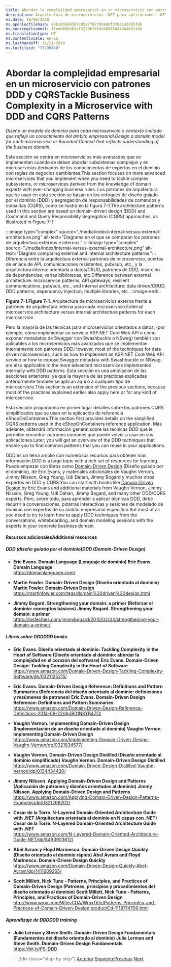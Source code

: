 ```yaml
---
title: Abordar la complejidad empresarial en un microservicio con patrones DDD y CQRS
description: Arquitectura de microservicios .NET para aplicaciones .NET en contenedor | Cómo abordar escenarios empresariales complejos donde se aplican patrones DDD y CQRS
ms.date: 10/08/2018
ms.openlocfilehash: 88b105b68307c8587f877bb9ddf370e143d8539b
ms.sourcegitcommit: 17ee6605e01ef32506f8fdc686954244ba6911de
ms.translationtype: HT
ms.contentlocale: es-ES
ms.lasthandoff: 11/21/2019
ms.locfileid: "73739840"
---
```

# <a name="tackle-business-complexity-in-a-microservice-with-ddd-and-cqrs-patterns"></a><span data-ttu-id="29f25-103">Abordar la complejidad empresarial en un microservicio con patrones DDD y CQRS</span><span class="sxs-lookup"><span data-stu-id="29f25-103">Tackle Business Complexity in a Microservice with DDD and CQRS Patterns</span></span>

<span data-ttu-id="29f25-104">*Diseñe un modelo de dominio para cada microservicio o contexto limitado que refleje un conocimiento del ámbito empresarial.*</span><span class="sxs-lookup"><span data-stu-id="29f25-104">*Design a domain model for each microservice or Bounded Context that reflects understanding of the business domain.*</span></span>

<span data-ttu-id="29f25-105">Esta sección se centra en microservicios más avanzados que se implementan cuando se deben abordar subsistemas complejos y en microservicios derivados de los conocimientos de expertos en el dominio con reglas de negocios cambiantes.</span><span class="sxs-lookup"><span data-stu-id="29f25-105">This section focuses on more advanced microservices that you implement when you need to tackle complex subsystems, or microservices derived from the knowledge of domain experts with ever-changing business rules.</span></span> <span data-ttu-id="29f25-106">Los patrones de arquitectura que se usan en esta sección se basan en los enfoques de diseño guiado por el dominio (DDD) y segregación de responsabilidades de comandos y consultas (CQRS), como se ilustra en la figura 7-1.</span><span class="sxs-lookup"><span data-stu-id="29f25-106">The architecture patterns used in this section are based on domain-driven design (DDD) and Command and Query Responsibility Segregation (CQRS) approaches, as illustrated in Figure 7-1.</span></span>

<span data-ttu-id="29f25-107">:::image type="complex" source="./media/index/internal-versus-external-architecture.png" alt-text="Diagrama en el que se comparan los patrones de arquitectura externos e internos.":::</span><span class="sxs-lookup"><span data-stu-id="29f25-107">:::image type="complex" source="./media/index/internal-versus-external-architecture.png" alt-text="Diagram comparing external and internal architecture patterns.":::</span></span>
<span data-ttu-id="29f25-108">Diferencia entre la arquitectura externa: patrones de microservicio, puertas de enlace de API, comunicaciones resistentes, pub/sub, etc., y la arquitectura interna: orientada a datos/CRUD, patrones de DDD, inserción de dependencias, varias bibliotecas, etc.</span><span class="sxs-lookup"><span data-stu-id="29f25-108">Difference between external architecture: microservice patterns, API gateways, resilient communications, pub/sub, etc., and internal architecture: data driven/CRUD, DDD patterns, dependency injection, multiple libraries, etc.</span></span>
:::image-end:::

<span data-ttu-id="29f25-109">**Figura 7-1**.</span><span class="sxs-lookup"><span data-stu-id="29f25-109">**Figure 7-1**.</span></span> <span data-ttu-id="29f25-110">Arquitectura de microservicios externa frente a patrones de arquitectura interna para cada microservicio.</span><span class="sxs-lookup"><span data-stu-id="29f25-110">External microservice architecture versus internal architecture patterns for each microservice</span></span>

<span data-ttu-id="29f25-111">Pero la mayoría de las técnicas para microservicios orientados a datos, (por ejemplo, cómo implementar un servicio ASP.NET Core Web API o cómo exponer metadatos de Swagger con Swashbuckle o NSwag) también son aplicables a los microservicios más avanzados que se implementan internamente con patrones DDD.</span><span class="sxs-lookup"><span data-stu-id="29f25-111">However, most of the techniques for data driven microservices, such as how to implement an ASP.NET Core Web API service or how to expose Swagger metadata with Swashbuckle or NSwag, are also applicable to the more advanced microservices implemented internally with DDD patterns.</span></span> <span data-ttu-id="29f25-112">Esta sección es una ampliación de las secciones anteriores, ya que la mayoría de las prácticas explicadas anteriormente también se aplican aquí o a cualquier tipo de microservicio.</span><span class="sxs-lookup"><span data-stu-id="29f25-112">This section is an extension of the previous sections, because most of the practices explained earlier also apply here or for any kind of microservice.</span></span>

<span data-ttu-id="29f25-113">Esta sección proporciona en primer lugar detalles sobre los patrones CQRS simplificados que se usan en la aplicación de referencia eShopOnContainers.</span><span class="sxs-lookup"><span data-stu-id="29f25-113">This section first provides details on the simplified CQRS patterns used in the eShopOnContainers reference application.</span></span> <span data-ttu-id="29f25-114">Más adelante, obtendrá información general sobre las técnicas DDD que le permiten encontrar patrones comunes que puede volver a usar en sus aplicaciones.</span><span class="sxs-lookup"><span data-stu-id="29f25-114">Later, you will get an overview of the DDD techniques that enable you to find common patterns that you can reuse in your applications.</span></span>

<span data-ttu-id="29f25-115">DDD es un tema amplio con numerosos recursos para obtener más información.</span><span class="sxs-lookup"><span data-stu-id="29f25-115">DDD is a large topic with a rich set of resources for learning.</span></span> <span data-ttu-id="29f25-116">Puede empezar con libros como [Domain-Driven Design](https://domainlanguage.com/ddd/) (Diseño guiado por el dominio), de Eric Evans, y materiales adicionales de Vaughn Vernon, Jimmy Nilsson, Greg Young, Udi Dahan, Jimmy Bogard y muchos otros expertos en DDD y CQRS.</span><span class="sxs-lookup"><span data-stu-id="29f25-116">You can start with books like [Domain-Driven Design](https://domainlanguage.com/ddd/) by Eric Evans and additional materials from Vaughn Vernon, Jimmy Nilsson, Greg Young, Udi Dahan, Jimmy Bogard, and many other DDD/CQRS experts.</span></span> <span data-ttu-id="29f25-117">Pero, sobre todo, para aprender a aplicar técnicas DDD, debe recurrir a conversaciones, pizarras interactivas y sesiones de modelado de dominio con expertos de su ámbito empresarial específico.</span><span class="sxs-lookup"><span data-stu-id="29f25-117">But most of all you need to try to learn how to apply DDD techniques from the conversations, whiteboarding, and domain modeling sessions with the experts in your concrete business domain.</span></span>

#### <a name="additional-resources"></a><span data-ttu-id="29f25-118">Recursos adicionales</span><span class="sxs-lookup"><span data-stu-id="29f25-118">Additional resources</span></span>

##### <a name="ddd-domain-driven-design"></a><span data-ttu-id="29f25-119">DDD (diseño guiado por el dominio)</span><span class="sxs-lookup"><span data-stu-id="29f25-119">DDD (Domain-Driven Design)</span></span>

- <span data-ttu-id="29f25-120">**Eric Evans. Domain Language (Lenguaje de dominio)**  </span><span class="sxs-lookup"><span data-stu-id="29f25-120">**Eric Evans. Domain Language** </span></span>\
  <https://domainlanguage.com/>

- <span data-ttu-id="29f25-121">**Martin Fowler. Domain-Driven Design (Diseño orientado al dominio)**  </span><span class="sxs-lookup"><span data-stu-id="29f25-121">**Martin Fowler. Domain-Driven Design** </span></span>\
  <https://martinfowler.com/tags/domain%20driven%20design.html>

- <span data-ttu-id="29f25-122">**Jimmy Bogard. Strengthening your domain: a primer (Reforzar el dominio: conceptos básicos)**  </span><span class="sxs-lookup"><span data-stu-id="29f25-122">**Jimmy Bogard. Strengthening your domain: a primer** </span></span>\
  <https://lostechies.com/jimmybogard/2010/02/04/strengthening-your-domain-a-primer/>

##### <a name="ddd-books"></a><span data-ttu-id="29f25-123">Libros sobre DDD</span><span class="sxs-lookup"><span data-stu-id="29f25-123">DDD books</span></span>

- <span data-ttu-id="29f25-124">**Eric Evans. Diseño orientado al dominio: Tackling Complexity in the Heart of Software (Diseño orientado al dominio: abordar la complejidad en el corazón del software)**  </span><span class="sxs-lookup"><span data-stu-id="29f25-124">**Eric Evans. Domain-Driven Design: Tackling Complexity in the Heart of Software** </span></span>\
  <https://www.amazon.com/Domain-Driven-Design-Tackling-Complexity-Software/dp/0321125215/>

- <span data-ttu-id="29f25-125">**Eric Evans. Domain-Driven Design Reference: Definitions and Pattern Summaries (Referencia del diseño orientado al dominio: definiciones y resúmenes de patrones)**  </span><span class="sxs-lookup"><span data-stu-id="29f25-125">**Eric Evans. Domain-Driven Design Reference: Definitions and Pattern Summaries** </span></span>\
  <https://www.amazon.com/Domain-Driven-Design-Reference-Definitions-2014-09-22/dp/B01N8YB4ZO/>

- <span data-ttu-id="29f25-126">**Vaughn Vernon. Implementing Domain-Driven Design (Implementación de un diseño orientado al dominio)**  </span><span class="sxs-lookup"><span data-stu-id="29f25-126">**Vaughn Vernon. Implementing Domain-Driven Design** </span></span>\
  <https://www.amazon.com/Implementing-Domain-Driven-Design-Vaughn-Vernon/dp/0321834577/>

- <span data-ttu-id="29f25-127">**Vaughn Vernon. Domain-Driven Design Distilled (Diseño orientado al dominio simplificado)**  </span><span class="sxs-lookup"><span data-stu-id="29f25-127">**Vaughn Vernon. Domain-Driven Design Distilled** </span></span>\
  <https://www.amazon.com/Domain-Driven-Design-Distilled-Vaughn-Vernon/dp/0134434420/>

- <span data-ttu-id="29f25-128">**Jimmy Nilsson. Applying Domain-Driven Design and Patterns (Aplicación de patrones y diseños orientados al dominio)**  </span><span class="sxs-lookup"><span data-stu-id="29f25-128">**Jimmy Nilsson. Applying Domain-Driven Design and Patterns** </span></span>\
  <https://www.amazon.com/Applying-Domain-Driven-Design-Patterns-Examples/dp/0321268202/>

- <span data-ttu-id="29f25-129">**Cesar de la Torre. N-Layered Domain-Oriented Architecture Guide with .NET (Arquitectura orientada al dominio en N capas con .NET)**  </span><span class="sxs-lookup"><span data-stu-id="29f25-129">**Cesar de la Torre. N-Layered Domain-Oriented Architecture Guide with .NET** </span></span>\
  <https://www.amazon.com/N-Layered-Domain-Oriented-Architecture-Guide-NET/dp/8493903612/>

- <span data-ttu-id="29f25-130">**Abel Avram y Floyd Marinescu. Domain-Driven Design Quickly (Diseño orientado al dominio rápido)**  </span><span class="sxs-lookup"><span data-stu-id="29f25-130">**Abel Avram and Floyd Marinescu. Domain-Driven Design Quickly** </span></span>\
  <https://www.amazon.com/Domain-Driven-Design-Quickly-Abel-Avram/dp/1411609255/>

- <span data-ttu-id="29f25-131">**Scott Millett, Nick Tune - Patterns, Principles, and Practices of Domain-Driven Design (Patrones, principios y procedimientos del diseño orientado al dominio)**  </span><span class="sxs-lookup"><span data-stu-id="29f25-131">**Scott Millett, Nick Tune - Patterns, Principles, and Practices of Domain-Driven Design** </span></span>\
  <http://www.wrox.com/WileyCDA/WroxTitle/Patterns-Principles-and-Practices-of-Domain-Driven-Design.productCd-1118714709.html>

##### <a name="ddd-training"></a><span data-ttu-id="29f25-132">Aprendizaje de DDD</span><span class="sxs-lookup"><span data-stu-id="29f25-132">DDD training</span></span>

- <span data-ttu-id="29f25-133">**Julie Lerman y Steve Smith. Domain-Driven Design Fundamentals (Fundamentos del diseño orientado al dominio)**  </span><span class="sxs-lookup"><span data-stu-id="29f25-133">**Julie Lerman and Steve Smith. Domain-Driven Design Fundamentals** </span></span>\
  <https://bit.ly/PS-DDD>

>[!div class="step-by-step"]
><span data-ttu-id="29f25-134">[Anterior](../multi-container-microservice-net-applications/implement-api-gateways-with-ocelot.md)
>[Siguiente](apply-simplified-microservice-cqrs-ddd-patterns.md)</span><span class="sxs-lookup"><span data-stu-id="29f25-134">[Previous](../multi-container-microservice-net-applications/implement-api-gateways-with-ocelot.md)
[Next](apply-simplified-microservice-cqrs-ddd-patterns.md)</span></span>
